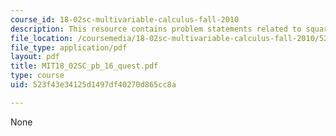 ```yaml
---
course_id: 18-02sc-multivariable-calculus-fall-2010
description: This resource contains problem statements related to square systems.
file_location: /coursemedia/18-02sc-multivariable-calculus-fall-2010/523f43e34125d1497df40270d865cc8a_MIT18_02SC_pb_16_quest.pdf
file_type: application/pdf
layout: pdf
title: MIT18_02SC_pb_16_quest.pdf
type: course
uid: 523f43e34125d1497df40270d865cc8a

---
```

None